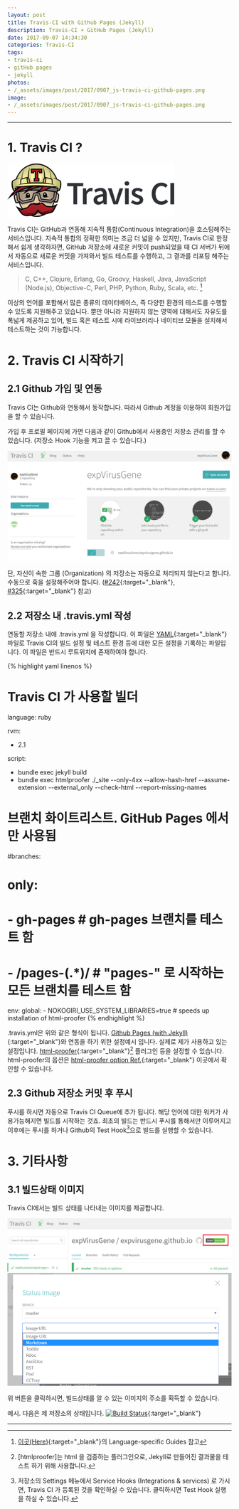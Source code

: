 ```yaml
---
layout: post
title: Travis-CI with Github Pages (Jekyll)
description: Travis-CI + GitHub Pages (Jekyll)
date: 2017-09-07 14:34:30
categories: Travis-CI
tags:
- travis-ci
- gitHub pages
- jekyll
photos:
- /_assets/images/post/2017/0907_js-travis-ci-github-pages.png
image:
- /_assets/images/post/2017/0907_js-travis-ci-github-pages.png
---
```


---

# 1. Travis CI ?

![Travis CI](/_assets/images/post/2017/0907_travis-ci.png)

Travis CI는 GitHub과 연동해 지속적 통합(Continuous Integration)을 호스팅해주는 서비스입니다.
지속적 통합의 정확한 의미는 조금 더 넓을 수 있지만, Travis CI로 한정해서 쉽게 생각하자면, GitHub 저장소에 새로운 커밋이 push되었을 때 CI 서버가 뒤에서 자동으로 새로운 커밋을 가져와서 빌드 테스트를 수행하고, 그 결과를 리포팅 해주는 서비스입니다.

> C, C++, Clojure, Erlang, Go, Groovy, Haskell, Java, JavaScript (Node.js), Objective-C, Perl, PHP, Python, Ruby, Scala, etc. [^1]

이상의 언어를 포함해서 많은 종류의 데이터베이스, 즉 다양한 환경의 테스트를 수행할 수 있도록 지원해주고 있습니다.
뿐만 아니라 지원하지 않는 영역에 대해서도 자유도를 폭넓게 제공하고 있어, 빌드 혹은 테스트 시에 라이브러리나 네이티브 모듈을 설치해서 테스트하는 것이 가능합니다.

# 2. Travis CI 시작하기

## 2.1 Github 가입 및 연동

Travis CI는 Github와 연동해서 동작합니다. 따라서 Github 계정을 이용하여 회원가입을 할 수 있습니다.

가입 후 프로필 페이지에 가면 다음과 같이 Github에서 사용중인 저장소 관리를 할 수 있습니다. (저장소 Hook 기능을 켜고 끌 수 있습니다.)

![Travis CI - Settings 1](/_assets/images/post/2017/0907_travis-setup-01.png)


단, 자신이 속한 그룹 (Organization) 의 저장소는 자동으로 처리되지 않는다고 합니다. 수동으로 훅을 설정해주어야 합니다. ([#242]{:target="_blank"}, [#325]{:target="_blank"} 참고)


## 2.2 저장소 내 .travis.yml 작성

연동할 저장소 내에 .travis.yml 을 작성합니다.
이 파일은 [YAML]{:target="_blank"} 파일로 Travis CI의 빌드 설정 및 테스트 환경 등에 대한 모든 설정을 기록하는 파일입니다. 
이 파일은 반드시 루트위치에 존재하여야 합니다.

{% highlight yaml linenos %}
# Travis CI 가 사용할 빌더
language: ruby

rvm:
  - 2.1

script:
  - bundle exec jekyll build
  - bundle exec htmlproofer ./_site --only-4xx --allow-hash-href --assume-extension --external_only --check-html --report-missing-names
  

# 브랜치 화이트리스트. GitHub Pages 에서만 사용됨
#branches:
#  only:
#  - gh-pages     # gh-pages 브랜치를 테스트 함
#  - /pages-(.*)/ # "pages-" 로 시작하는 모든 브랜치를 테스트 함

env:
  global:
    - NOKOGIRI_USE_SYSTEM_LIBRARIES=true # speeds up installation of html-proofer
{% endhighlight %}

.travis.yml은 위와 같은 형식이 됩니다. 
[Github Pages (with Jekyll)]{:target="_blank"}와 연동을 하기 위한 설정예시 입니다. 실제로 제가 사용하고 있는 설정입니다.
[html-proofer]{:target="_blank"}[^2] 플러그인 등을 설정할 수 있습니다. html-proofer의 옵션은 [html-proofer option Ref.]{:target="_blank"} 이곳에서 확인할 수 있습니다.

## 2.3 Github 저장소 커밋 후 푸시

푸시를 하시면 자동으로 Travis CI Queue에 추가 됩니다. 해당 언어에 대한 워커가 사용가능해지면 빌드를 시작하는 것죠.
최초의 빌드는 반드시 푸시를 통해서만 이루어지고 이후에는 푸시를 하거나 Github의 Test Hook[^3]으로 빌드를 실행할 수 있습니다.

# 3. 기타사항

## 3.1 빌드상태 이미지

Travis CI에서는 빌드 상태를 나타내는 이미지를 제공합니다.

![Travis Build Status 01](/_assets/images/post/2017/0907_travis-build-status01.png)
![Travis Build Status 02](/_assets/images/post/2017/0907_travis-build-status02.png)

위 버튼을 클릭하시면, 빌드상태를 알 수 있는 이미지의 주소를 획득할 수 있습니다.

예시. 다음은 제 저장소의 상태입니다.
[![Build Status](https://travis-ci.org/expVirusGene/expvirusgene.github.io.svg?branch=master)](https://travis-ci.org/expVirusGene/expvirusgene.github.io){:target="_blank"}

---

[^1]: [이곳(Here)](https://docs.travis-ci.com/){:target="_blank"}의 Language-specific Guides 참고
[^2]: [htmlproofer]는 html 을 검증하는 플러그인으로, Jekyll로 만들어진 결과물을 테스트 하기 위해 사용합니다.
[^3]: 저장소의 Settings 메뉴에서 Service Hooks (Integrations & services) 로 가시면,  Travis CI 가 등록된 것을 확인하실 수 있습니다. 클릭하시면 Test Hook 실행을 하실 수 있습니다.

[#242]: https://github.com/travis-ci/travis-ci/issues/242
[#325]: https://github.com/travis-ci/travis-ci/issues/325
[YAML]: http://yaml.org/
[Github Pages (with Jekyll)]: http://jekyllrb.com/docs/continuous-integration/travis-ci/
[html-proofer]: https://github.com/gjtorikian/html-proofer/
[html-proofer option Ref.]: https://github.com/gjtorikian/html-proofer/blob/master/bin/htmlproofer/